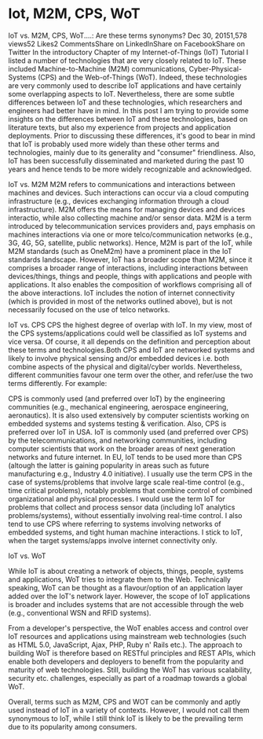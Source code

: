 # Iot, M2M, CPS, WoT

IoT vs. M2M, CPS, WoT....: Are these terms synonyms?
Dec 30, 20151,578 views52 Likes2 CommentsShare on LinkedInShare on FacebookShare on Twitter
In the introductory Chapter of my Internet-of-Things  (IoT) Tutorial I listed a number of technologies that are very closely related to IoT. These included Machine-to-Machine (M2M) communications, Cyber-Physical-Systems (CPS) and the Web-of-Things (WoT). Indeed, these technologies are very commonly used to describe IoT applications and have certainly some overlapping aspects to IoT. Nevertheless, there are some subtle differences between IoT and these technologies, which researchers and engineers had better have in mind. In this post I am trying to provide some insights on the differences between IoT and these technologies, based on literature texts, but also my experience from projects and application deployments. Prior to discussing these differences, it's good to bear in mind that IoT is probably used more widely than these other terms and technologies, mainly due to its generality and "consumer" friendliness. Also, IoT has been successfully disseminated and marketed during the past 10 years and hence tends to be more widely recognizable and acknowledged.

IoT vs. M2M
M2M refers to communications and interactions between machines and devices. Such interactions can occur via a cloud computing infrastructure (e.g., devices exchanging information through a cloud infrastructure). M2M offers the means for managing  devices and devices interactio, while also collecting machine and/or sensor data. M2M is a term introduced by telecommunication services providers and, pays emphasis on machines interactions via one or more telco/communication networks (e.g., 3G, 4G, 5G, satellite, public networks). Hence, M2M is part of the IoT, while M2M standards (such as OneM2m) have a prominent place in the IoT standards landscape. However, IoT has a broader scope than M2M, since it comprises a broader range of interactions, including interactions between devices/things, things and people, things with applications and people with applications. It also enables the composition of workflows comprising all of the above interactions. IoT includes the notion of internet connectivity (which is provided in most of the networks outlined above), but is not necessarily focused on the use of telco networks.  

IoT vs. CPS
CPS the highest degree of overlap with IoT. In my view, most of the CPS systems/applications could well be classified as IoT systems and vice versa. Of course, it all depends on the definition and perception about these terms and technologies.Both CPS and IoT are networked systems and likely to involve physical sensing and/or embedded devices i.e. both combine aspects of the physical and digital/cyber worlds. Nevertheless, different communities favour one term over the other, and refer/use the two terms differently. For example:

CPS is commonly used (and preferred over IoT) by the engineering communities (e.g., mechanical engineering, aerospace engineering, aeronautics). It is also used extensively by computer scientists working on embedded systems and systems testing & verification. Also, CPS is preferred over IoT in USA.
IoT is commonly used (and preferred over CPS) by the telecommunications, and networking communities, including computer scientists that work on the broader areas of next generation networks and future internet. In EU, IoT tends to be used more than CPS (altough the latter is gaining popularity in areas such as future  manufacturing e.g., Industry 4.0 initiative).
I usually use the term CPS in the case of systems/problems that involve large scale real-time control (e.g., time critical problems), notably problems that combine control of combined organizational and physical processes. I would use the term IoT for problems that collect and process sensor data (including IoT analytics problems/systems), without essentially involving real-time control. I also tend to use CPS where referring to systems involving networks of embedded systems, and tight human machine interactions. I stick to IoT, when the target systems/apps involve internet connectivity only.

IoT vs. WoT
 

While IoT is about creating a network of objects, things, people, systems and applications, WoT tries to integrate them to the Web. Technically speaking, WoT can be thought as a flavour/option of an application layer added over the IoT's network layer. However, the scope of IoT applications is broader and includes systems that are not accessible through the web (e.g., conventional WSN and RFID systems). 

From a developer's perspective, the WoT enables access and control over IoT resources and applications using mainstream web technologies (such as HTML 5.0, JavaScript, Ajax, PHP, Ruby n' Rails etc.). The approach to building WoT is therefore based on RESTful principles and REST APIs, which enable both developers and deployers to benefit from the popularity and maturity of web technologies. Still, building the WoT has various scalability, security etc. challenges, especially as part of a roadmap towards a global WoT.

Overall, terms such as M2M, CPS and WOT can be commonly and aptly used instead of IoT in a variety of contexts. However, I would not call them synonymous to IoT, while I still think IoT is likely to be the prevailing term due to its popularity among consumers. 